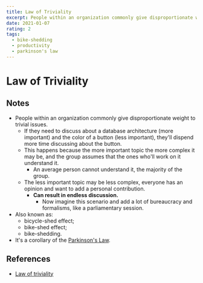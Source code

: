 ```yaml
---
title: Law of Triviality
excerpt: People within an organization commonly give disproportionate weight to trivial issues.
date: 2021-01-07
rating: 2
tags:
  - bike-shedding
  - productivity
  - parkinson's law
---
```


# Law of Triviality

## Notes

- People within an organization commonly give disproportionate weight to trivial issues.
  - If they need to discuss about a database architecture (more important) and the color of a button (less important), they'll dispend more time discussing about the button.
  - This happens because the more important topic the more complex it may be, and the group assumes that the ones who'll work on it understand it.
    - An average person cannot understand it, the majority of the group.
  - The less important topic may be less complex, everyone has an opinion and want to add a personal contribution.
    - **Can result in endless discussion.**
      - Now imagine this scenario and add a lot of bureaucracy and formalisms, like a parliamentary session.
- Also known as:
  - bicycle-shed effect;
  - bike-shed effect;
  - bike-shedding.
- It's a corollary of the [Parkinson's Law](/zettelkasten/parkinsons-law).

## References

- [Law of triviality](https://en.wikipedia.org/wiki/Law_of_triviality)
